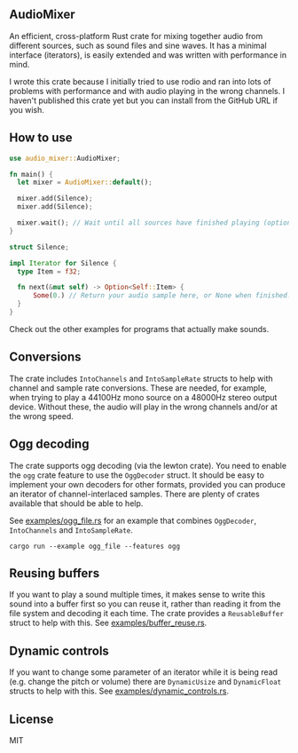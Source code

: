 ## AudioMixer

An efficient, cross-platform Rust crate for mixing together audio from different
sources, such as sound files and sine waves. It has a minimal interface (iterators),
is easily extended and was written with performance in mind.

I wrote this crate because I initially tried to use rodio and ran into lots of
problems with performance and with audio playing in the wrong channels. I haven't
published this crate yet but you can install from the GitHub URL if you wish.

## How to use

```rust
use audio_mixer::AudioMixer;

fn main() {
  let mixer = AudioMixer::default();

  mixer.add(Silence);
  mixer.add(Silence);

  mixer.wait(); // Wait until all sources have finished playing (optional).
}

struct Silence;

impl Iterator for Silence {
  type Item = f32;

  fn next(&mut self) -> Option<Self::Item> {
      Some(0.) // Return your audio sample here, or None when finished.
  }
}
```

Check out the other examples for programs that actually make sounds.

## Conversions

The crate includes `IntoChannels` and `IntoSampleRate` structs to help with
channel and sample rate conversions. These are needed, for example, when trying
to play a 44100Hz mono source on a 48000Hz stereo output device. Without these,
the audio will play in the wrong channels and/or at the wrong speed.

## Ogg decoding

The crate supports ogg decoding (via the lewton crate). You need to enable the
`ogg` crate feature to use the `OggDecoder` struct. It should be easy to
implement your own decoders for other formats, provided you can produce an
iterator of channel-interlaced samples. There are plenty of crates available
that should be able to help.

See [examples/ogg_file.rs](examples/ogg_file.rs) for an example that combines
`OggDecoder`, `IntoChannels` and `IntoSampleRate`.

```
cargo run --example ogg_file --features ogg
```

## Reusing buffers

If you want to play a sound multiple times, it makes sense to write this sound
into a buffer first so you can reuse it, rather than reading it from the file
system and decoding it each time. The crate provides a `ReusableBuffer` struct
to help with this. See [examples/buffer_reuse.rs](examples/buffer_reuse.rs).

## Dynamic controls

If you want to change some parameter of an iterator while it is being read
(e.g. change the pitch or volume) there are `DynamicUsize` and `DynamicFloat`
structs to help with this. See [examples/dynamic_controls.rs](examples/dynamic_controls.rs).

## License

MIT
